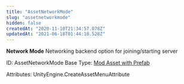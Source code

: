 ```yaml
---
title: "AssetNetworkMode"
slug: "assetnetworkmode"
hidden: false
createdAt: "2020-11-10T21:34:57.078Z"
updatedAt: "2021-06-18T01:44:18.528Z"
---
```

**Network Mode**
Networking backend option for joining/starting server

ID: AssetNetworkMode
Base Type: [Mod Asset with Prefab](doc:modassetwithprefab1)


Attributes:
UnityEngine.CreateAssetMenuAttribute